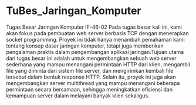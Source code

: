 # TuBes_Jaringan_Komputer
Tugas Besar Jaringan Komputer IF-46-02
Pada tugas besar kali ini, kami akan fokus pada pembuatan web server berbasis TCP dengan menerapkan socket programming. Proyek ini tidak hanya menambah pemahaman kami tentang konsep dasar jaringan komputer, tetapi juga memberikan pengalaman praktis dalam pengembangan aplikasi jaringan.Tujuan utama dari tugas besar ini adalah untuk mengembangkan sebuah web server sederhana yang mampu menangani permintaan HTTP dari klien, mengambil file yang diminta dari sistem file server, dan mengirimkan kembali file tersebut dalam bentuk response HTTP. Selain itu, proyek ini juga akan mengembangkan server multithread yang mampu menangani beberapa permintaan secara bersamaan, sehingga meningkatkan efisiensi dan kemampuan server dalam melayani banyak klien sekaligus.
